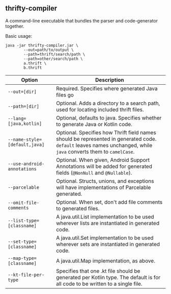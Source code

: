 thrifty-compiler
----------------

A command-line executable that bundles the parser and code-generator together.

Basic usage:

```
java -jar thrifty-compiler.jar \
        --out=path/to/output \
        --path=thrift/search/path \
        --path=other/search/path \
        a.thrift \
        b.thrift
```

Option | Description
------ | ------------
`--out=[dir]` | Required.  Specifies where generated Java files go
`--path=[dir]` | Optional.  Adds a directory to a search path, used for locating included thrift files.
`--lang=[java,kotlin]` | Optional, defaults to java.  Specifies whether to generate Java or Kotlin code.
`--name-style=[default,java]` | Optional.  Specifies how Thrift field names should be represented in generated code.  `default` leaves names unchanged, while `java` converts them to `camelCase`.
`--use-android-annotations` | Optional.  When given, Android Support Annotations will be added for generated fields (`@NonNull` and `@Nullable`).
`--parcelable` | Optional.  Structs, unions, and exceptions will have implementations of Parcelable generated.
`--omit-file-comments` | Optional.  When set, don't add file comments to generated files.
`--list-type=[classname]` | A java.util.List implementation to be used wherever lists are instantiated in generated code.
`--set-type=[classname]` | A java.util.Set implementation to be used wherever sets are instantiated in generated code.
`--map-type=[classname]` | A java.util.Map implementation, as above.
`--kt-file-per-type` | Specifies that one .kt file should be generated per Kotlin type.  The default is for all code to be written to a single file.
